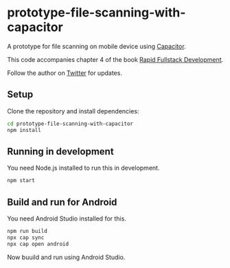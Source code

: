 # prototype-file-scanning-with-capacitor

A prototype for file scanning on mobile device using [Capacitor](https://capacitorjs.com/).

This code accompanies chapter 4 of the book [Rapid Fullstack Development](https://rapidfullstackdevelopment.com/).

Follow the author on [Twitter](https://twitter.com/codecapers) for updates.

## Setup

Clone the repository and install dependencies:

```bash
cd prototype-file-scanning-with-capacitor
npm install
```

## Running in development

You need Node.js installed to run this in development.

```bash
npm start
```

## Build and run for Android

You need Android Studio installed for this.

```bash 
npm run build 
npx cap sync
npx cap open android
```

Now buuild and run using Android Studio.